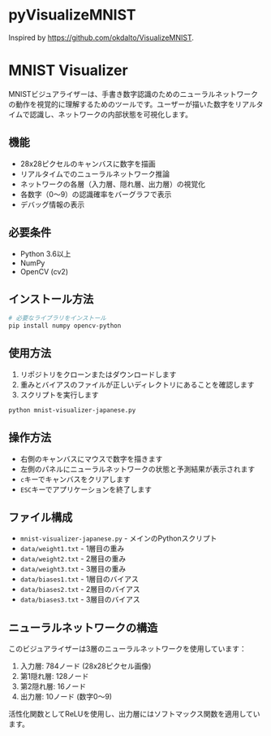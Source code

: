 # pyVisualizeMNIST

Inspired by https://github.com/okdalto/VisualizeMNIST.


# MNIST Visualizer

MNISTビジュアライザーは、手書き数字認識のためのニューラルネットワークの動作を視覚的に理解するためのツールです。ユーザーが描いた数字をリアルタイムで認識し、ネットワークの内部状態を可視化します。

## 機能

- 28x28ピクセルのキャンバスに数字を描画
- リアルタイムでのニューラルネットワーク推論
- ネットワークの各層（入力層、隠れ層、出力層）の視覚化
- 各数字（0〜9）の認識確率をバーグラフで表示
- デバッグ情報の表示

## 必要条件

- Python 3.6以上
- NumPy
- OpenCV (cv2)

## インストール方法

```bash
# 必要なライブラリをインストール
pip install numpy opencv-python
```

## 使用方法

1. リポジトリをクローンまたはダウンロードします
2. 重みとバイアスのファイルが正しいディレクトリにあることを確認します
3. スクリプトを実行します

```bash
python mnist-visualizer-japanese.py
```

## 操作方法

- 右側のキャンバスにマウスで数字を描きます
- 左側のパネルにニューラルネットワークの状態と予測結果が表示されます
- `c`キーでキャンバスをクリアします
- `ESC`キーでアプリケーションを終了します

## ファイル構成

- `mnist-visualizer-japanese.py` - メインのPythonスクリプト
- `data/weight1.txt` - 1層目の重み
- `data/weight2.txt` - 2層目の重み
- `data/weight3.txt` - 3層目の重み
- `data/biases1.txt` - 1層目のバイアス
- `data/biases2.txt` - 2層目のバイアス
- `data/biases3.txt` - 3層目のバイアス

## ニューラルネットワークの構造

このビジュアライザーは3層のニューラルネットワークを使用しています：

1. 入力層: 784ノード (28x28ピクセル画像)
2. 第1隠れ層: 128ノード
3. 第2隠れ層: 16ノード
4. 出力層: 10ノード (数字0〜9)

活性化関数としてReLUを使用し、出力層にはソフトマックス関数を適用しています。

